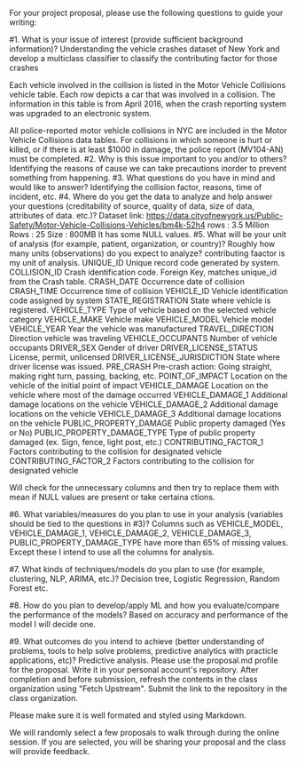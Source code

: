 For your project proposal, please use the following questions to guide your writing:

#1. What is your issue of interest (provide sufficient background information)?
Understanding the vehicle crashes dataset of New York and develop a multiclass classifier to classify the contributing factor for those crashes

Each vehicle involved in the collision is listed in the Motor Vehicle Collisions vehicle table. Each row depicts a car that was involved in a collision. The information in this table is from April 2016, when the crash reporting system was upgraded to an electronic system.

All police-reported motor vehicle collisions in NYC are included in the Motor Vehicle Collisions data tables. For collisions in which someone is hurt or killed, or if there is at least $1000 in damage, the police report (MV104-AN) must be completed.
#2. Why is this issue important to you and/or to others?
Identifying the reasons of cause we can take precautions inorder to prevent something from happening.
#3. What questions do you have in mind and would like to answer?
Identifying the collision factor, reasons, time of incident, etc.
#4. Where do you get the data to analyze and help answer your questions (creditability of source, quality of data, size of data, attributes of data. etc.)?
Dataset link: https://data.cityofnewyork.us/Public-Safety/Motor-Vehicle-Collisions-Vehicles/bm4k-52h4
rows : 3.5 Million
Rows : 25
Size : 800MB
It has some NULL values.
#5. What will be your unit of analysis (for example, patient, organization, or country)? Roughly how many units (observations) do you expect to analyze?
contributing faactor is my unit of analysis.
UNIQUE_ID Unique record code generated by system.
COLLISION_ID Crash identification code. Foreign Key, matches unique_id from the Crash table.
CRASH_DATE Occurrence date of collision
CRASH_TIME Occurrence time of collision
VEHICLE_ID Vehicle identification code assigned by system
STATE_REGISTRATION State where vehicle is registered.
VEHICLE_TYPE Type of vehicle based on the selected vehicle category
VEHICLE_MAKE Vehicle make
VEHICLE_MODEL Vehicle model
VEHICLE_YEAR Year the vehicle was manufactured
TRAVEL_DIRECTION Direction vehicle was traveling
VEHICLE_OCCUPANTS Number of vehicle occupants
DRIVER_SEX Gender of driver
DRIVER_LICENSE_STATUS License, permit, unlicensed
DRIVER_LICENSE_JURISDICTION State where driver license was issued.
PRE_CRASH Pre-crash action: Going straight, making right turn, passing, backing, etc.
POINT_OF_IMPACT Location on the vehicle of the initial point of impact
VEHICLE_DAMAGE Location on the vehicle where most of the damage occurred
VEHICLE_DAMAGE_1 Additional damage locations on the vehicle
VEHICLE_DAMAGE_2 Additional damage locations on the vehicle
VEHICLE_DAMAGE_3 Additional damage locations on the vehicle
PUBLIC_PROPERTY_DAMAGE Public property damaged (Yes or No)
PUBLIC_PROPERTY_DAMAGE_TYPE Type of public property damaged (ex. Sign, fence, light post, etc.)
CONTRIBUTING_FACTOR_1 Factors contributing to the collision for designated vehicle
CONTRIBUTING_FACTOR_2 Factors contributing to the collision for designated vehicle

Will check for the unnecessary columns and then try to replace them with mean if NULL values are present or take certaina ctions.

#6. What variables/measures do you plan to use in your analysis (variables should be tied to the questions in #3)?
Columns such as VEHICLE_MODEL, VEHICLE_DAMAGE_1, VEHICLE_DAMAGE_2, VEHICLE_DAMAGE_3, PUBLIC_PROPERTY_DAMAGE_TYPE have more than 65% of missing values.
Except these I intend to use all the columns for analysis.

#7. What kinds of techniques/models do you plan to use (for example, clustering, NLP, ARIMA, etc.)?
Decision tree, Logistic Regression, Random Forest etc.

#8. How do you plan to develop/apply ML and how you evaluate/compare the performance of the models?
Based on accuracy and performance of the model I will decide one.

#9. What outcomes do you intend to achieve (better understanding of problems, tools to help solve problems, predictive analytics with practicle applications, etc)?
Predictive analysis.
Please use the proposal.md profile for the proposal. Write it in your personal account's repository. After completion and before submission, refresh the contents in the class organization using "Fetch Upstream". Submit the link to the repository in the class organization.

Please make sure it is well formated and styled using Markdown. 

We will randomly select a few proposals to walk through during the online session. If you are selected, you will be sharing your proposal and the class will provide feedback.
